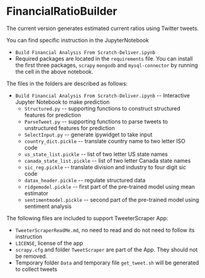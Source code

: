# FinancialRatioBuilder
The current version generates estimated current ratios using Twitter tweets.

You can find specific instruction in the JupyterNotebook
 * `Build Financial Analysis From Scratch-Deliver.ipynb`
 * Required packages are located in the `requirements` file. You can install the first three packages, `scrapy` `mongodb` and `mysql-connector` by running the cell in the above notebook.

The files in the folders are described as follows:
* `Build Financial Analysis From Scratch-Deliver.ipynb` -- Interactive Jupyter Notebook to make prediction
   * `Structured.py` -- supporting functions to construct structured features for prediction
   * `ParseTweet.py` -- supporting functions to parse tweets to unstructured features for prediction
   * `SelectInput.py` -- generate ipywidget to take input
   * `country_dict.pickle` -- translate country name to two letter ISO code
   * `us_state_list.pickle` -- list of two letter US state names
   * `canada_state_list.pickle` -- list of two letter Canada state names
   * `sic_reg.pickle` -- translate division and industry to four digit sic code 
   * `datax_header.pickle` -- regulate structured data
   * `ridgemodel.pickle` -- first part of the pre-trained model using mean estimator
   * `sentimentmodel.pickle` -- second part of the pre-trained model using sentiment analysis
   
The following files are included to support TweeterScraper App:
* `TweeterScraperReadMe.md`, no need to read and do not need to follow its instruction
* `LICENSE`, license of the app
* `scrapy.cfg` and folder `TweetScraper` are part of the App. They should not be removed.
* Temporary folder `Data` and temporary file `get_tweet.sh` will be generated to collect tweets
